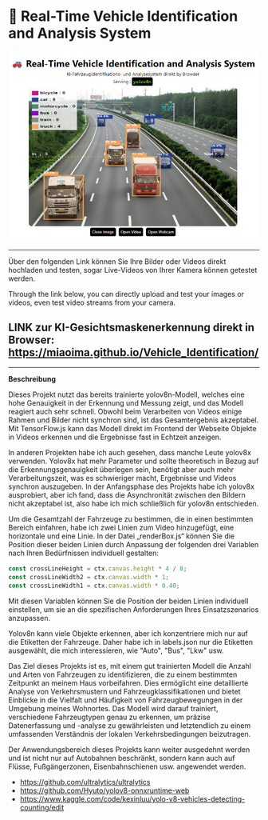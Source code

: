 # 🚗 Real-Time Vehicle Identification and Analysis System

<p align="center">
  <img src="./sample.png" />
</p>

---
Über den folgenden Link können Sie Ihre Bilder oder Videos direkt hochladen und testen, sogar Live-Videos von Ihrer Kamera können getestet werden.

Through the link below, you can directly upload and test your images or videos, even test video streams from your camera.

**LINK zur KI-Gesichtsmaskenerkennung direkt in Browser:**
  https://miaoima.github.io/Vehicle_Identification/
---
---


**Beschreibung**

Dieses Projekt nutzt das bereits trainierte yolov8n-Modell, welches eine hohe Genauigkeit in der Erkennung und Messung zeigt, und das Modell reagiert auch sehr schnell. Obwohl beim Verarbeiten von Videos einige Rahmen und Bilder nicht synchron sind, ist das Gesamtergebnis akzeptabel. Mit TensorFlow.js kann das Modell direkt im Frontend der Webseite Objekte in Videos erkennen und die Ergebnisse fast in Echtzeit anzeigen.

In anderen Projekten habe ich auch gesehen, dass manche Leute yolov8x verwenden. Yolov8x hat mehr Parameter und sollte theoretisch in Bezug auf die Erkennungsgenauigkeit überlegen sein, benötigt aber auch mehr Verarbeitungszeit, was es schwieriger macht, Ergebnisse und Videos synchron auszugeben. In der Anfangsphase des Projekts habe ich yolov8x ausprobiert, aber ich fand, dass die Asynchronität zwischen den Bildern nicht akzeptabel ist, also habe ich mich schließlich für yolov8n entschieden.

Um die Gesamtzahl der Fahrzeuge zu bestimmen, die in einen bestimmten Bereich einfahren, habe ich zwei Linien zum Video hinzugefügt, eine horizontale und eine Linie. In der Datei „renderBox.js“ können Sie die Position dieser beiden Linien durch Anpassung der folgenden drei Variablen nach Ihren Bedürfnissen individuell gestalten:

```javascript
const crossLineHeight = ctx.canvas.height * 4 / 8; 
const crossLineWidth2 = ctx.canvas.width * 1; 
const crossLineWidth1 = ctx.canvas.width * 0.40; 
```

Mit diesen Variablen können Sie die Position der beiden Linien individuell einstellen, um sie an die spezifischen Anforderungen Ihres Einsatzszenarios anzupassen.

Yolov8n kann viele Objekte erkennen, aber ich konzentriere mich nur auf die Etiketten der Fahrzeuge. Daher habe ich in labels.json nur die Etiketten ausgewählt, die mich interessieren, wie "Auto", "Bus", "Lkw" usw.

Das Ziel dieses Projekts ist es, mit einem gut trainierten Modell die Anzahl und Arten von Fahrzeugen zu identifizieren, die zu einem bestimmten Zeitpunkt an meinem Haus vorbeifahren. Dies ermöglicht eine detaillierte Analyse von Verkehrsmustern und Fahrzeugklassifikationen und bietet Einblicke in die Vielfalt und Häufigkeit von Fahrzeugbewegungen in der Umgebung meines Wohnortes. Das Modell wird darauf trainiert, verschiedene Fahrzeugtypen genau zu erkennen, um präzise Datenerfassung und -analyse zu gewährleisten und letztendlich zu einem umfassenden Verständnis der lokalen Verkehrsbedingungen beizutragen.

Der Anwendungsbereich dieses Projekts kann weiter ausgedehnt werden und ist nicht nur auf Autobahnen beschränkt, sondern kann auch auf Flüsse, Fußgängerzonen, Eisenbahnschienen usw. angewendet werden.



- https://github.com/ultralytics/ultralytics
- https://github.com/Hyuto/yolov8-onnxruntime-web
- https://www.kaggle.com/code/kexinluu/yolo-v8-vehicles-detecting-counting/edit

